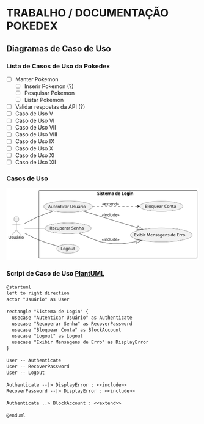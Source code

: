 # TRABALHO / DOCUMENTAÇÃO POKEDEX

## Diagramas de Caso de Uso

### Lista de Casos de Uso da Pokedex
- [ ] Manter Pokemon
    - [ ] Inserir Pokemon (?)
    - [ ] Pesquisar Pokemon
    - [ ] Listar Pokemon
- [ ] Validar respostas da API (?)
- [ ] Caso de Uso V
- [ ] Caso de Uso VI
- [ ] Caso de Uso VII
- [ ] Caso de Uso VIII
- [ ] Caso de Uso IX
- [ ] Caso de Uso X
- [ ] Caso de Uso XI
- [ ] Caso de Uso XII

### Casos de Uso
![Diagrama de Caso de Uso de Login V1](https://github.com/ADS035-Metricas-e-Arquitetura-de-Soft/documento-requisitos/blob/main/caso-de-uso-login-v1.svg)

### Script de Caso de Uso [PlantUML](https://www.plantuml.com/plantuml/uml/SyfFKj2rKt3CoKnELR1Io4ZDoSa70000)
    @startuml
    left to right direction
    actor "Usuário" as User
    
    rectangle "Sistema de Login" {
      usecase "Autenticar Usuário" as Authenticate
      usecase "Recuperar Senha" as RecoverPassword
      usecase "Bloquear Conta" as BlockAccount
      usecase "Logout" as Logout
      usecase "Exibir Mensagens de Erro" as DisplayError
    }
    
    User -- Authenticate
    User -- RecoverPassword
    User -- Logout
    
    Authenticate --|> DisplayError : <<include>>
    RecoverPassword --|> DisplayError : <<include>>
    
    Authenticate ..> BlockAccount : <<extend>>
    
    @enduml
